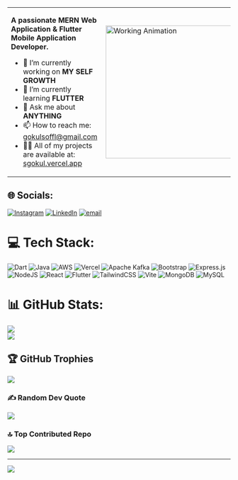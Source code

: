 <!-- 💫 About Me Section with GIF -->
<table border="0">
  <tr>
    <td>
      <p><strong>A passionate MERN Web Application & Flutter Mobile Application Developer.</strong></p>
      <ul>
        <li>🔭 I’m currently working on <strong>MY SELF GROWTH</strong></li>
        <li>🌱 I’m currently learning <strong>FLUTTER</strong></li>
        <li>💬 Ask me about <strong>ANYTHING</strong></li>
        <li>📫 How to reach me: <a href="mailto:gokulsoffl@gmail.com">gokulsoffl@gmail.com</a></li>
        <li>👨‍💻 All of my projects are available at: <a href="https://sgokul.vercel.app/" target="_blank">sgokul.vercel.app</a></li>
      </ul>
    </td>
    <td>
      <img align="right" alt="Working Animation" width="300" src="https://media3.giphy.com/media/v1.Y2lkPTc5MGI3NjExNWN5Mmp4amRtM3Nla3R1OTZoMGs5YThqdzdydW01MWd0bTNpcmJ3NCZlcD12MV9pbnRlcm5hbF9naWZfYnlfaWQmY3Q9Zw/SWoSkN6DxTszqIKEqv/giphy.gif" />
    </td>
  </tr>
</table>

## 🌐 Socials:
[![Instagram](https://img.shields.io/badge/Instagram-%23E4405F.svg?logo=Instagram&logoColor=white)](https://instagram.com/itxgokuls) 
[![LinkedIn](https://img.shields.io/badge/LinkedIn-%230077B5.svg?logo=linkedin&logoColor=white)](https://www.linkedin.com/in/gokul-s-b9a392259/) 
[![email](https://img.shields.io/badge/Email-D14836?logo=gmail&logoColor=white)](mailto:gokulsoffl@gmail.com) 

# 💻 Tech Stack:
![Dart](https://img.shields.io/badge/dart-%230175C2.svg?style=plastic&logo=dart&logoColor=white) 
![Java](https://img.shields.io/badge/java-%23ED8B00.svg?style=plastic&logo=openjdk&logoColor=white) 
![AWS](https://img.shields.io/badge/AWS-%23FF9900.svg?style=plastic&logo=amazon-aws&logoColor=white) 
![Vercel](https://img.shields.io/badge/vercel-%23000000.svg?style=plastic&logo=vercel&logoColor=white) 
![Apache Kafka](https://img.shields.io/badge/Apache%20Kafka-000?style=plastic&logo=apachekafka) 
![Bootstrap](https://img.shields.io/badge/bootstrap-%238511FA.svg?style=plastic&logo=bootstrap&logoColor=white) 
![Express.js](https://img.shields.io/badge/express.js-%23404d59.svg?style=plastic&logo=express&logoColor=%2361DAFB) 
![NodeJS](https://img.shields.io/badge/node.js-6DA55F?style=plastic&logo=node.js&logoColor=white) 
![React](https://img.shields.io/badge/react-%2320232a.svg?style=plastic&logo=react&logoColor=%2361DAFB) 
![Flutter](https://img.shields.io/badge/Flutter-%2302569B.svg?style=plastic&logo=Flutter&logoColor=white) 
![TailwindCSS](https://img.shields.io/badge/tailwindcss-%2338B2AC.svg?style=plastic&logo=tailwind-css&logoColor=white) 
![Vite](https://img.shields.io/badge/vite-%23646CFF.svg?style=plastic&logo=vite&logoColor=white) 
![MongoDB](https://img.shields.io/badge/MongoDB-%234ea94b.svg?style=plastic&logo=mongodb&logoColor=white) 
![MySQL](https://img.shields.io/badge/mysql-4479A1.svg?style=plastic&logo=mysql&logoColor=white)

# 📊 GitHub Stats:
![](https://nirzak-streak-stats.vercel.app/?user=Gokuls-Dev&theme=swift&hide_border=false)<br/>
![](https://github-readme-stats.vercel.app/api/top-langs/?username=Gokuls-Dev&theme=swift&hide_border=false&include_all_commits=true&count_private=true&layout=compact)

## 🏆 GitHub Trophies
![](https://github-profile-trophy.vercel.app/?username=Gokuls-Dev&theme=swift&no-frame=false&no-bg=false&margin-w=4)

### ✍️ Random Dev Quote
![](https://quotes-github-readme.vercel.app/api?type=horizontal&theme=radical)

### 🔝 Top Contributed Repo
![](https://github-contributor-stats.vercel.app/api?username=Gokuls-Dev&limit=5&theme=swift&combine_all_yearly_contributions=true)

---
[![](https://visitcount.itsvg.in/api?id=Gokuls-Dev&icon=0&color=0)](https://visitcount.itsvg.in)

<!-- Proudly created with GPRM ( https://gprm.itsvg.in ) -->
